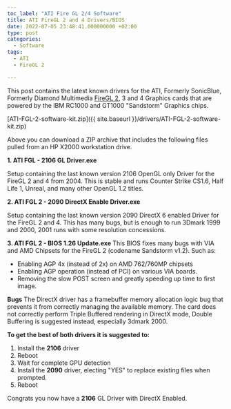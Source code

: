 ```yaml
---
toc_label: "ATI Fire GL 2/4 Software"
title: ATI FireGL 2 and 4 Drivers/BIOS
date: 2022-07-05 23:48:41.000000000 +02:00
type: post
categories:
  - Software
tags:
  - ATI
  - FireGL 2

---
```

This post contains the latest known drivers for the ATI, Formerly SonicBlue, Formerly Diamond Multimedia [FireGL 2](https://www.techpowerup.com/gpu-specs/fire-gl2.c), 3 and 4 Graphics cards that are powered by the IBM RC1000 and GT1000 "Sandstorm" Graphics chips.

[ATI-FGL-2-software-kit.zip]({{ site.baseurl }}/drivers/ATI-FGL-2-software-kit.zip)

Above you can download a ZIP archive that includes the following files pulled from an HP X2000 workstation drive.

**1\. ATI FGL - 2106 GL Driver.exe**

Setup containing the last known version 2106 OpenGL only Driver for the FireGL 2 and 4 from 2004. This is stable and runs Counter Strike CS1.6, Half Life 1, Unreal, and many other OpenGL 1.2 titles.

**2\. ATI FGL 2 - 2090 DirectX Enable Driver.exe**

Setup containing the last known version 2090 DirectX 6 enabled Driver for the FireGL 2 and 4.
This has many bugs, but is enough to run 3Dmark 1999 and 2000, 2001 runs with some resolution concessions.

**3\. ATI FGL 2 - BIOS 1.26 Update.exe**
This BIOS fixes many bugs with VIA and AMD Chipsets for the FireGL 2 (codename Sandstorm v1.2). Such as:

*   Enabling AGP 4x (instead of 2x) on AMD 762/760MP chipsets
*   Enabling AGP operation (instead of PCI) on various VIA boards.
*   Removing the slow POST screen and greatly speeding up time to first image.

**Bugs**
The DirectX driver has a framebuffer memory allocation logic bug that prevents it from correctly managing the available memory.
The card does not correctly perform Triple Buffered rendering in DirectX mode, Double Buffering is suggested instead, especially 3dmark 2000.

**To get the best of both drivers it is suggested to:**

1.  Install the **2106** driver
2.  Reboot
3.  Wait for complete GPU detection
4.  Install the **2090** driver, electing "YES" to replace existing files when prompted.
5.  Reboot

Congrats you now have a **2106** GL Driver with DirectX Enabled.
